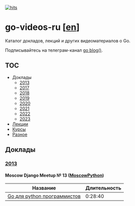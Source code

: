 [![hits](https://hits.deltapapa.io/github/dp92987/go-videos-ru.svg)](https://hits.deltapapa.io)

# go-videos-ru [[en](https://github.com/dp92987/golang-talks)]

Каталог докладов, лекций и других видеоматериалов о Go.

Подписывайтесь на телеграм-канал [go blog()](https://t.me/golangblog).

## TOC

- Доклады
  - [2013](/talks/2013.md)
  - [2017](/talks/2017.md)
  - [2018](/talks/2018.md)
  - [2019](/talks/2019.md)
  - [2020](/talks/2020.md)
  - [2021](/talks/2021.md)
  - [2022](/talks/2022.md)
  - [2023](/talks/2023.md)
- [Лекции](/lectures/lectures.md)
- [Курсы](/courses/courses.md)
- [Разное](/others/others.md)

## Доклады

### [2013](https://www.youtube.com/playlist?list=PLGFInI_ge4jQ06DXLnjryhorCUFFoUMrS)

#### Moscow Django Meetup № 13 ([MoscowPython](https://www.youtube.com/@moscowdjangoru))

| Название | Длительность |
| -------- | ------------ |
| [Go для python программистов](https://www.youtube.com/watch?v=0h-IENieEFI) | 0:28:40 |
